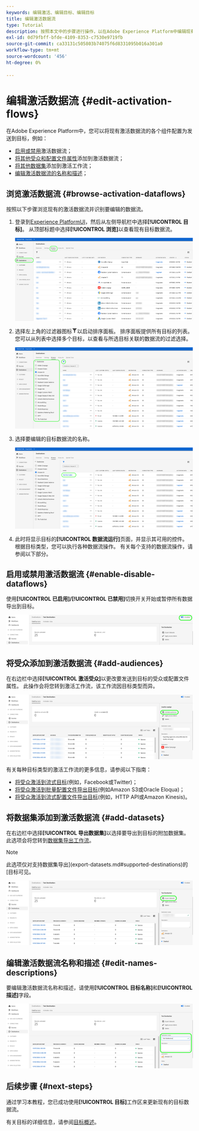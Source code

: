 ```yaml
---
keywords: 编辑激活、编辑目标、编辑目标
title: 编辑激活数据流
type: Tutorial
description: 按照本文中的步骤进行操作，以在Adobe Experience Platform中编辑现有的激活数据流。
exl-id: 0d79fbff-bfde-4109-8353-c7530e9719fb
source-git-commit: ca33131c505803b74075f6d8331095b016a301a0
workflow-type: tm+mt
source-wordcount: '456'
ht-degree: 0%

---
```


# 编辑激活数据流 {#edit-activation-flows}

在Adobe Experience Platform中，您可以将现有激活数据流的各个组件配置为发送到目标，例如：

* [启用或禁用](#enable-disable-dataflows)激活数据流；
* [将其他受众和配置文件属性](#add-audiences)添加到激活数据流；
* [将其他数据集](#add-datasets)添加到激活工作流；
* [编辑激活数据流的名称和描述](#edit-names-descriptions)；

<!-- * [Apply access labels](#apply-access-labels) to exported data; -->

## 浏览激活数据流 {#browse-activation-dataflows}

按照以下步骤浏览现有的激活数据流并识别要编辑的数据流。

1. 登录到[Experience PlatformUI](https://platform.adobe.com/)，然后从左侧导航栏中选择&#x200B;**[!UICONTROL 目标]**。 从顶部标题中选择&#x200B;**[!UICONTROL 浏览]**&#x200B;以查看现有目标数据流。

   ![浏览目标](../assets/ui/edit-activation/browse-destinations.png)

2. 选择左上角的过滤器图标![过滤器图标](../../images/icons/filter.png)以启动排序面板。 排序面板提供所有目标的列表。 您可以从列表中选择多个目标，以查看与所选目标关联的数据流的过滤选择。

   ![筛选目标](../assets/ui/edit-activation/filter-destinations.png)

3. 选择要编辑的目标数据流的名称。

   ![选择目标](../assets/ui/edit-activation/destination-select.png)

4. 此时将显示目标的&#x200B;**[!UICONTROL 数据流运行]**&#x200B;页面，并显示其可用的控件。 根据目标类型，您可以执行各种数据流操作。 有关每个支持的数据流操作，请参阅以下部分。

## 启用或禁用激活数据流 {#enable-disable-dataflows}

使用&#x200B;**[!UICONTROL 已启用]/[!UICONTROL 已禁用]**&#x200B;切换开关开始或暂停所有数据导出到目标。

![Experience Platform用户界面图像显示“已启用/已禁用数据流”运行切换。](../assets/ui/edit-activation/enable-toggle.png)

## 将受众添加到激活数据流 {#add-audiences}

在右边栏中选择&#x200B;**[!UICONTROL 激活受众]**&#x200B;以更改要发送到目标的受众或配置文件属性。 此操作会将您转到激活工作流，该工作流因目标类型而异。

![Experience PlatformUI图像显示“激活受众数据流”运行选项。](../assets/ui/edit-activation/activate-audiences.png)

有关每种目标类型的激活工作流的更多信息，请参阅以下指南：

* [将受众激活到流式目标](./activate-segment-streaming-destinations.md)(例如，Facebook或Twitter)；
* [将受众激活到批量配置文件导出目标](./activate-batch-profile-destinations.md)(例如Amazon S3或Oracle Eloqua)；
* [将受众激活到流式配置文件导出目标](./activate-streaming-profile-destinations.md)(例如，HTTP API或Amazon Kinesis)。

## 将数据集添加到激活数据流 {#add-datasets}

在右边栏中选择&#x200B;**[!UICONTROL 导出数据集]**&#x200B;以选择要导出到目标的附加数据集。 此选项会将您转到[数据集导出工作流](export-datasets.md)。

>[!NOTE]
>
>此选项仅对支持数据集导出](export-datasets.md#supported-destinations)的[目标可见。

![Experience Platform的UI图像显示“导出数据集”数据流运行选项。](../assets/ui/edit-activation/export-datasets.png)

<!-- ## Apply access labels {#apply-access-labels}

Select **[!UICONTROL Apply access labels]** to edit the data usage labels for the exported data. See the [data usage labels documentation](../../data-governance/labels/overview.md) to learn more.

![Experience Platform UI image showing the Export datasets dataflow run option.](../assets/ui/edit-activation/apply-access-labels.png) -->

## 编辑激活数据流名称和描述 {#edit-names-descriptions}

要编辑激活数据流名称和描述，请使用&#x200B;**[!UICONTROL 目标名称]**&#x200B;和&#x200B;**[!UICONTROL 描述]**&#x200B;字段。

![目标详细信息](../assets/ui/edit-activation/edit-destination-name-description.png)

## 后续步骤 {#next-steps}

通过学习本教程，您已成功使用&#x200B;**[!UICONTROL 目标]**&#x200B;工作区来更新现有的目标数据流。

有关目标的详细信息，请参阅[目标概述](../catalog/overview.md)。
